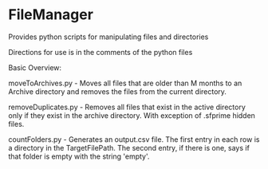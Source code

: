 # FileManager
Provides python scripts for manipulating files and directories 

Directions for use is in the comments of the python files


Basic Overview:

moveToArchives.py   - Moves all files that are older than M months to an Archive directory and removes the files from the current directory.

removeDuplicates.py - Removes all files that exist in the active directory only if they exist in the archive directory. With exception of .sfprime hidden files.

countFolders.py     - Generates an output.csv file. The first entry in each row is a directory in the TargetFilePath. The second entry, if there is one, says if that folder is empty with the string 'empty'.
